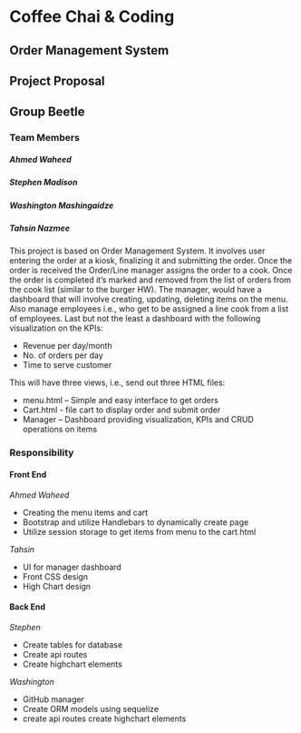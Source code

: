 # Coffee Chai & Coding
## Order Management System
## Project Proposal
## Group Beetle

### Team Members
##### Ahmed Waheed
##### Stephen Madison
##### Washington Mashingaidze
##### Tahsin Nazmee


This project is based on Order Management System. It involves user entering the order at a kiosk, finalizing it and submitting the order. Once the order is received the Order/Line manager assigns the order to a cook. Once the order is completed it’s marked and removed from the list of orders from the cook list (similar to the burger HW). The manager, would have a dashboard that will involve creating, updating, deleting items on the menu. Also manage employees i.e., who get to be assigned a line cook from a list of employees. Last but not the least a dashboard with the following visualization on the KPIs:

* Revenue per day/month
* No. of orders per day
* Time to serve customer
 
This will have three views, i.e., send out three HTML files:
* menu.html – Simple and easy interface to get orders 
* Cart.html - file cart to display order and submit order
* Manager – Dashboard providing visualization, KPIs and CRUD operations on items 

### Responsibility
#### Front End
*Ahmed Waheed*
- Creating the menu items and cart
- Bootstrap and utilize Handlebars to dynamically create page
- Utilize session storage to get items from menu to the cart.html

*Tahsin* 
- UI for manager dashboard
- Front CSS design
- High Chart design

#### Back End
*Stephen*
- Create tables for database
- Create api routes
- Create highchart elements

*Washington*
- GitHub manager
- Create ORM models using sequelize
- create api routes
create highchart elements

